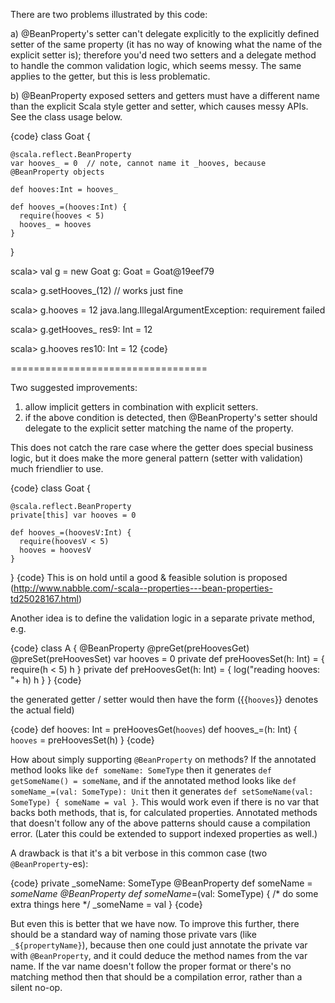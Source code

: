 There are two problems illustrated by this code:

a) @BeanProperty's setter can't delegate explicitly to the explicitly defined setter of the same property (it has no way of knowing what the name of the explicit setter is); therefore you'd need two setters and a delegate method to handle the common validation logic, which seems messy. The same applies to the getter, but this is less problematic.

b) @BeanProperty exposed setters and getters must have a different name than the explicit Scala style getter and setter, which causes messy APIs. See the class usage below.

{code}
class Goat {

    @scala.reflect.BeanProperty
    var hooves_ = 0  // note, cannot name it _hooves, because @BeanProperty objects
    
    def hooves:Int = hooves_
   
    def hooves_=(hooves:Int) {
      require(hooves < 5)
      hooves_ = hooves
    }
}

scala> val g = new Goat
g: Goat = Goat@19eef79

scala> g.setHooves_(12)
// works just fine
 
scala> g.hooves = 12
java.lang.IllegalArgumentException: requirement failed

scala> g.getHooves_
res9: Int = 12

scala> g.hooves
res10: Int = 12
{code}

==================================

Two suggested improvements:

1) allow implicit getters in combination with explicit setters. 
2) if the above condition is detected, then @BeanProperty's setter should delegate to the explicit setter matching the name of the property.

This does not catch the rare case where the getter does special business logic, but it does make the more general pattern (setter with validation) much friendlier to use.

{code}
class Goat {

    @scala.reflect.BeanProperty
    private[this] var hooves = 0

    def hooves_=(hoovesV:Int) {
      require(hoovesV < 5)
      hooves = hoovesV
    }
}
{code}
This is on hold until a good & feasible solution is proposed (http://www.nabble.com/-scala--properties---bean-properties-td25028167.html)

Another idea is to define the validation logic in a separate private method, e.g.

{code}
class A {
  @BeanProperty @preGet(preHoovesGet) @preSet(preHoovesSet) var hooves = 0
  private def preHoovesSet(h: Int) = {
    require(h < 5)
    h
  }
  private def preHoovesGet(h: Int) = {
    log("reading hooves: "+ h)
    h
  }
}
{code}

the generated getter / setter would then have the form ({{`hooves`}} denotes the actual field)

{code}
def hooves: Int = preHoovesGet(`hooves`)
def hooves_=(h: Int) { `hooves` = preHoovesSet(h) }
{code}

How about simply supporting `@BeanProperty` on methods? If the annotated method looks like `def someName: SomeType` then it generates `def getSomeName() = someName`, and if the annotated method looks like `def someName_=(val: SomeType): Unit` then it generates `def setSomeName(val: SomeType) { someName = val }`. This would work even if there is no var that backs both methods, that is, for calculated properties. Annotated methods that doesn't follow any of the above patterns should cause a compilation error. (Later this could be extended to support indexed properties as well.)

A drawback is that it's a bit verbose in this common case (two `@BeanProperty`-es):

{code}
private _someName: SomeType
@BeanProperty def someName = _someName
@BeanProperty def someName_=(val: SomeType) {
  /* do some extra things here */
  _someName = val
}
{code}

But even this is better that we have now. To improve this further, there should be a standard way of naming those private vars (like `_${propertyName}`), because then one could just annotate the private var with `@BeanProperty`, and it could deduce the method names from the var name. If the var name doesn't follow the proper format or there's no matching method then that should be a compilation error, rather than a silent no-op.
